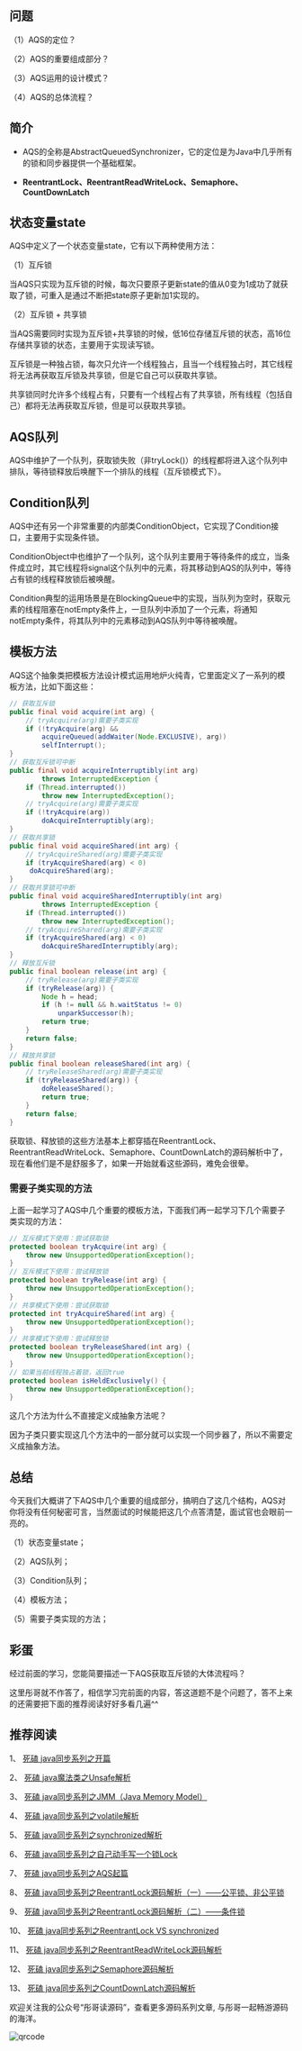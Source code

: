## 问题
（1）AQS的定位？

（2）AQS的重要组成部分？

（3）AQS运用的设计模式？

（4）AQS的总体流程？

## 简介

- AQS的全称是AbstractQueuedSynchronizer，它的定位是为Java中几乎所有的锁和同步器提供一个基础框架。

- **ReentrantLock、ReentrantReadWriteLock、Semaphore、CountDownLatch**

## 状态变量state

AQS中定义了一个状态变量state，它有以下两种使用方法：

（1）互斥锁

当AQS只实现为互斥锁的时候，每次只要原子更新state的值从0变为1成功了就获取了锁，可重入是通过不断把state原子更新加1实现的。

（2）互斥锁 + 共享锁

当AQS需要同时实现为互斥锁+共享锁的时候，低16位存储互斥锁的状态，高16位存储共享锁的状态，主要用于实现读写锁。

互斥锁是一种独占锁，每次只允许一个线程独占，且当一个线程独占时，其它线程将无法再获取互斥锁及共享锁，但是它自己可以获取共享锁。

共享锁同时允许多个线程占有，只要有一个线程占有了共享锁，所有线程（包括自己）都将无法再获取互斥锁，但是可以获取共享锁。

## AQS队列

AQS中维护了一个队列，获取锁失败（非tryLock()）的线程都将进入这个队列中排队，等待锁释放后唤醒下一个排队的线程（互斥锁模式下）。

## Condition队列

AQS中还有另一个非常重要的内部类ConditionObject，它实现了Condition接口，主要用于实现条件锁。

ConditionObject中也维护了一个队列，这个队列主要用于等待条件的成立，当条件成立时，其它线程将signal这个队列中的元素，将其移动到AQS的队列中，等待占有锁的线程释放锁后被唤醒。

Condition典型的运用场景是在BlockingQueue中的实现，当队列为空时，获取元素的线程阻塞在notEmpty条件上，一旦队列中添加了一个元素，将通知notEmpty条件，将其队列中的元素移动到AQS队列中等待被唤醒。

## 模板方法

AQS这个抽象类把模板方法设计模式运用地炉火纯青，它里面定义了一系列的模板方法，比如下面这些：

```java
// 获取互斥锁
public final void acquire(int arg) {
    // tryAcquire(arg)需要子类实现
    if (!tryAcquire(arg) &&
        acquireQueued(addWaiter(Node.EXCLUSIVE), arg))
        selfInterrupt();
}
// 获取互斥锁可中断
public final void acquireInterruptibly(int arg)
        throws InterruptedException {
    if (Thread.interrupted())
        throw new InterruptedException();
    // tryAcquire(arg)需要子类实现
    if (!tryAcquire(arg))
        doAcquireInterruptibly(arg);
}    
// 获取共享锁
public final void acquireShared(int arg) {
    // tryAcquireShared(arg)需要子类实现
    if (tryAcquireShared(arg) < 0)
     doAcquireShared(arg);
}
// 获取共享锁可中断
public final void acquireSharedInterruptibly(int arg)
        throws InterruptedException {
    if (Thread.interrupted())
        throw new InterruptedException();
    // tryAcquireShared(arg)需要子类实现
    if (tryAcquireShared(arg) < 0)
        doAcquireSharedInterruptibly(arg);
}
// 释放互斥锁
public final boolean release(int arg) {
    // tryRelease(arg)需要子类实现
    if (tryRelease(arg)) {
        Node h = head;
        if (h != null && h.waitStatus != 0)
            unparkSuccessor(h);
        return true;
    }
    return false;
}
// 释放共享锁
public final boolean releaseShared(int arg) {
    // tryReleaseShared(arg)需要子类实现
    if (tryReleaseShared(arg)) {
        doReleaseShared();
        return true;
    }
    return false;
}
```

获取锁、释放锁的这些方法基本上都穿插在ReentrantLock、ReentrantReadWriteLock、Semaphore、CountDownLatch的源码解析中了，现在看他们是不是舒服多了，如果一开始就看这些源码，难免会很晕。

### 需要子类实现的方法

上面一起学习了AQS中几个重要的模板方法，下面我们再一起学习下几个需要子类实现的方法：

```java
// 互斥模式下使用：尝试获取锁
protected boolean tryAcquire(int arg) {
    throw new UnsupportedOperationException();
}
// 互斥模式下使用：尝试释放锁
protected boolean tryRelease(int arg) {
    throw new UnsupportedOperationException();
}
// 共享模式下使用：尝试获取锁
protected int tryAcquireShared(int arg) {
    throw new UnsupportedOperationException();
}
// 共享模式下使用：尝试释放锁
protected boolean tryReleaseShared(int arg) {
    throw new UnsupportedOperationException();
}
// 如果当前线程独占着锁，返回true
protected boolean isHeldExclusively() {
    throw new UnsupportedOperationException();
}
```

这几个方法为什么不直接定义成抽象方法呢？

因为子类只要实现这几个方法中的一部分就可以实现一个同步器了，所以不需要定义成抽象方法。

## 总结

今天我们大概讲了下AQS中几个重要的组成部分，搞明白了这几个结构，AQS对你将没有任何秘密可言，当然面试的时候能把这几个点答清楚，面试官也会眼前一亮的。

（1）状态变量state；

（2）AQS队列；

（3）Condition队列；

（4）模板方法；

（5）需要子类实现的方法；

## 彩蛋

经过前面的学习，您能简要描述一下AQS获取互斥锁的大体流程吗？

这里彤哥就不作答了，相信学习完前面的内容，答这道题不是个问题了，答不上来的还需要把下面的推荐阅读好好多看几遍^^

## 推荐阅读

1、 [死磕 java同步系列之开篇](https://mp.weixin.qq.com/s/gdQpO7kqnWT41gFd4vXTlQ)

2、 [死磕 java魔法类之Unsafe解析](https://mp.weixin.qq.com/s/0s-u-MysppIaIHVrshp9fA)

3、 [死磕 java同步系列之JMM（Java Memory Model）](https://mp.weixin.qq.com/s/jownTN--npu3o8B4c3sbeA)

4、 [死磕 java同步系列之volatile解析](https://mp.weixin.qq.com/s/TROZ4BhcDImwHvhAl_I_6w)

5、 [死磕 java同步系列之synchronized解析](https://mp.weixin.qq.com/s/RT7VreIh9PU03HhE3WSLjg)

6、 [死磕 java同步系列之自己动手写一个锁Lock](https://mp.weixin.qq.com/s/1RU5jh7UcXGtKlae8tusVA)

7、 [死磕 java同步系列之AQS起篇](https://mp.weixin.qq.com/s/nAqgec8GscULz6DkkYFINg)

8、 [死磕 java同步系列之ReentrantLock源码解析（一）——公平锁、非公平锁](https://mp.weixin.qq.com/s/52Ib23kbmqqkWAZtlZF-zA)

9、 [死磕 java同步系列之ReentrantLock源码解析（二）——条件锁](https://mp.weixin.qq.com/s/iipAVWynBUZazhSvBwMB5g)

10、 [死磕 java同步系列之ReentrantLock VS synchronized](https://mp.weixin.qq.com/s/o8ZFXDoKhj237SsrqGeJPQ)

11、 [死磕 java同步系列之ReentrantReadWriteLock源码解析](https://mp.weixin.qq.com/s/aOQwZ0S8at-64xIXo8fLfA)

12、 [死磕 java同步系列之Semaphore源码解析](https://mp.weixin.qq.com/s/ft0_PU7Tgz7920yKy-xisQ)

13、 [死磕 java同步系列之CountDownLatch源码解析](https://mp.weixin.qq.com/s/QHFXKVybKz_iwgC8reGfPQ)

欢迎关注我的公众号“彤哥读源码”，查看更多源码系列文章, 与彤哥一起畅游源码的海洋。

![qrcode](https://gitee.com/alan-tang-tt/yuan/raw/master/死磕%20java集合系列/resource/qrcode_ss.jpg)
